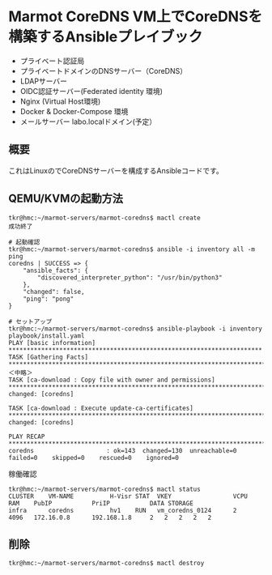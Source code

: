 # Marmot CoreDNS VM上でCoreDNSを構築するAnsibleプレイブック

* プライベート認証局
* プライベートドメインのDNSサーバー（CoreDNS）
* LDAPサーバー
* OIDC認証サーバー(Federated identity 環境)
* Nginx (Virtual Host環境)
* Docker & Docker-Compose 環境
* メールサーバー labo.localドメイン(予定）


## 概要

これはLinuxのでCoreDNSサーバーを構成するAnsibleコードです。


## QEMU/KVMの起動方法

~~~
tkr@hmc:~/marmot-servers/marmot-coredns$ mactl create
成功終了

# 起動確認
tkr@hmc:~/marmot-servers/marmot-coredns$ ansible -i inventory all -m ping
coredns | SUCCESS => {
    "ansible_facts": {
        "discovered_interpreter_python": "/usr/bin/python3"
    },
    "changed": false,
    "ping": "pong"
}

# セットアップ
tkr@hmc:~/marmot-servers/marmot-coredns$ ansible-playbook -i inventory playbook/install.yaml 
PLAY [basic information] **********************************************************************
TASK [Gathering Facts] ************************************************************************
＜中略＞
TASK [ca-download : Copy file with owner and permissions] **************************************************************************************
changed: [coredns]

TASK [ca-download : Execute update-ca-certificates] ********************************************************************************************
changed: [coredns]

PLAY RECAP *************************************************************************************************************************************
coredns                    : ok=143  changed=130  unreachable=0    failed=0    skipped=0    rescued=0    ignored=0   
~~~

稼働確認
```
tkr@hmc:~/marmot-servers/marmot-coredns$ mactl status
CLUSTER    VM-NAME          H-Visr STAT  VKEY                 VCPU  RAM    PubIP           PriIP           DATA STORAGE        
infra      coredns          hv1    RUN   vm_coredns_0124      2     4096   172.16.0.8      192.168.1.8     2   2   2   2   2   
```

## 削除

~~~
tkr@hmc:~/marmot-servers/marmot-coredns$ mactl destroy
~~~

